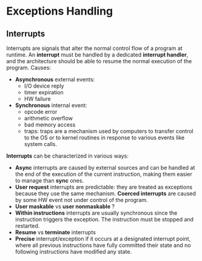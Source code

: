 
# Exceptions Handling

## Interrupts

Interrupts are signals that alter the normal control flow of a program at runtime. An **interrupt** must be handled by a dedicated **interrupt handler**, and the architecture should be able to resume the normal execution of the program.
Causes: 

- **Asynchronous** external events:
	- I/O device reply
	- timer expiration
	- HW failure
- **Synchronous** internal event:
	- opcode error
	- arithmetic overflow
	- bad memory access
	- traps: traps are a mechanism used by computers to transfer control to the OS or to kernel routines in response to various events like system calls.

**Interrupts** can be characterized in various ways:

- **Async** interrupts are caused by external sources and can be handled at the end of the execution of the current instruction, making them easier to manage than **sync** ones.
- **User request** interrupts are predictable: they are treated as exceptions because they use the same mechanism. **Coerced interrupts** are caused by some HW event not under control of the program.
- **User maskable** vs **user nonmaskable** ? 
- **Within instructions** interrupts are usually synchronous since the instruction triggers the exception. The instruction must be stopped and restarted.
- **Resume** vs **terminate** interrupts
- **Precise** interrupt/exception if it occurs at a designated interrupt point, where all previous instructions have fully committed their state and no following instructions have modified any state.


